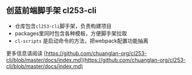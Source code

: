 ## 创蓝前端脚手架 cl253-cli

* 仓库包含`cl253-cli`脚手架，负责构建项目
* packages里同时包含各种模板，方便脚手架拉取
* `cl-scripts` 是启动命令的方法，把webpack配置功能抽离

更多信息请阅读 [https://github.com/chuanglan-org/cl253-cli/blob/master/docs/index.md](https://github.com/chuanglan-org/cl253-cli/blob/master/docs/index.md)
